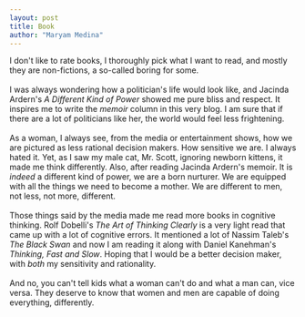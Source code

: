 ```yaml
---
layout: post
title: Book
author: "Maryam Medina"
---
```



I don't like to rate books, I thoroughly pick what I want to read, and mostly they are non-fictions, a so-called boring for some.<br>
<br>
I was always wondering how a politician's life would look like, and Jacinda Ardern's *A Different Kind of Power* showed me pure bliss and respect. It inspires me to write the *memoir* column in this very blog. I am sure that if there are a lot of politicians like her, the world would feel less frightening.<br>
<br>
As a woman, I always see, from the media or entertainment shows, how we are pictured as less rational decision makers. How sensitive we are. I always hated it. Yet, as I saw my male cat, Mr. Scott, ignoring newborn kittens, it made me think differently. Also, after reading Jacinda Ardern's memoir. It is *indeed* a different kind of power, we are a born nurturer. We are equipped with all the things we need to become a mother. We are different to men, not less, not more, different.<br>
<br>
Those things said by the media made me read more books in cognitive thinking. Rolf Dobelli's *The Art of Thinking Clearly* is a very light read that came up with a lot of cognitive errors. It mentioned a lot of Nassim Taleb's *The Black Swan* and now I am reading it along with Daniel Kanehman's *Thinking, Fast and Slow*. Hoping that I would be a better decision maker, with *both* my sensitivity and rationality.<br>
<br>
And no, you can't tell kids what a woman can't do and what a man can, vice versa. They deserve to know that women and men are capable of doing everything, differently. 